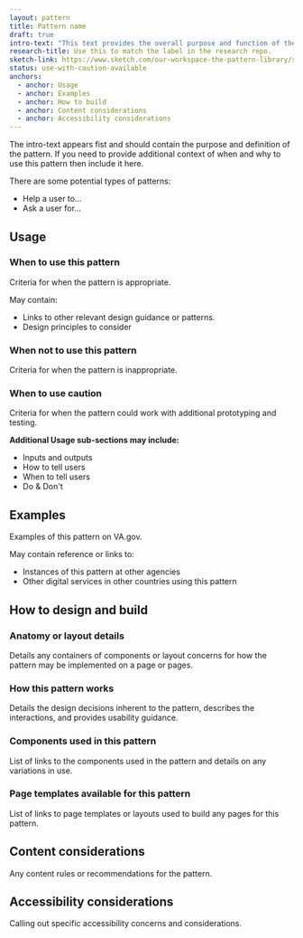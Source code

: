```yaml
---
layout: pattern
title: Pattern name
draft: true
intro-text: "This text provides the overall purpose and function of the pattern."
research-title: Use this to match the label in the research repo. 
sketch-link: https://www.sketch.com/our-workspace-the-pattern-library/specific-page-for-this-pattern
status: use-with-caution-available
anchors:
  - anchor: Usage
  - anchor: Examples
  - anchor: How to build
  - anchor: Content considerations
  - anchor: Accessibility considerations
---
```


The intro-text appears fist and should contain the purpose and definition of the pattern. If you need to provide additional context of when and why to use this pattern then include it here.

There are some potential types of patterns:
- Help a user to...
- Ask a user for...

## Usage

### When to use this pattern

Criteria for when the pattern is appropriate.

May contain:

- Links to other relevant design guidance or patterns.
- Design principles to consider

### When not to use this pattern

Criteria for when the pattern is inappropriate.

### When to use caution

Criteria for when the pattern could work with additional prototyping and testing.


**Additional Usage sub-sections may include:**
- Inputs and outputs
- How to tell users
- When to tell users
- Do & Don't

## Examples

Examples of this pattern on VA.gov.

May contain reference or links to:

- Instances of this pattern at other agencies
- Other digital services in other countries using this pattern

## How to design and build 

### Anatomy or layout details

Details any containers of components or layout concerns for how the pattern may be implemented on a page or pages.

### How this pattern works

Details the design decisions inherent to the pattern,  describes the interactions, and provides usability guidance.

### Components used in this pattern

List of links to the components used in the pattern and details on any variations in use.

### Page templates available for this pattern

List of links to page templates or layouts used to build any pages for this pattern.

## Content considerations

Any content rules or recommendations for the pattern.

## Accessibility considerations

Calling out specific accessibility concerns and considerations.